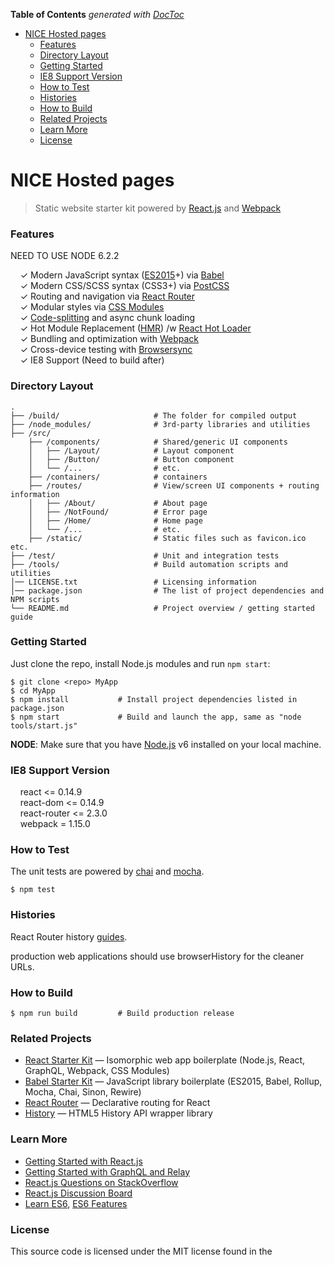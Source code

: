 <!-- START doctoc generated TOC please keep comment here to allow auto update -->
<!-- DON'T EDIT THIS SECTION, INSTEAD RE-RUN doctoc TO UPDATE -->
**Table of Contents**  *generated with [DocToc](https://github.com/thlorenz/doctoc)*

- [NICE Hosted pages](#nice-hosted-pages)
    - [Features](#features)
    - [Directory Layout](#directory-layout)
    - [Getting Started](#getting-started)
    - [IE8 Support Version](#ie8-support-version)
    - [How to Test](#how-to-test)
    - [Histories](#histories)
    - [How to Build](#how-to-build)
    - [Related Projects](#related-projects)
    - [Learn More](#learn-more)
    - [License](#license)

<!-- END doctoc generated TOC please keep comment here to allow auto update -->

# NICE Hosted pages

> Static website starter kit powered by [React.js](http://facebook.github.io/react/) and [Webpack](http://webpack.github.io/)


### Features

NEED TO USE NODE 6.2.2

&nbsp; &nbsp; ✓ Modern JavaScript syntax ([ES2015](http://babeljs.io/docs/learn-es2015/)+) via [Babel](http://babeljs.io/)<br>
&nbsp; &nbsp; ✓ Modern CSS/SCSS syntax (CSS3+) via [PostCSS](https://github.com/postcss/postcss)<br>
&nbsp; &nbsp; ✓ Routing and navigation via [React Router](https://github.com/reactjs/react-router)<br>
&nbsp; &nbsp; ✓ Modular styles via [CSS Modules](https://github.com/css-modules/css-modules)<br>
&nbsp; &nbsp; ✓ [Code-splitting](https://github.com/webpack/docs/wiki/code-splitting) and async chunk loading<br>
&nbsp; &nbsp; ✓ Hot Module Replacement ([HMR](https://webpack.github.io/docs/hot-module-replacement.html)) /w [React Hot Loader](http://gaearon.github.io/react-hot-loader/)<br>
&nbsp; &nbsp; ✓ Bundling and optimization with [Webpack](https://webpack.github.io/)<br>
&nbsp; &nbsp; ✓ Cross-device testing with [Browsersync](https://browsersync.io/)<br>
&nbsp; &nbsp; ✓ IE8 Support (Need to build after)
### Directory Layout

```shell
.
├── /build/                     # The folder for compiled output
├── /node_modules/              # 3rd-party libraries and utilities
├── /src/
    ├── /components/            # Shared/generic UI components
    │   ├── /Layout/            # Layout component
    │   ├── /Button/            # Button component
    │   └── /...                # etc.
    ├── /containers/            # containers
    ├── /routes/                # View/screen UI components + routing information
    │   ├── /About/             # About page
    │   ├── /NotFound/          # Error page
    │   ├── /Home/              # Home page
    │   └── /...                # etc.
    ├── /static/                # Static files such as favicon.ico etc.
├── /test/                      # Unit and integration tests
├── /tools/                     # Build automation scripts and utilities
│── LICENSE.txt                 # Licensing information
│── package.json                # The list of project dependencies and NPM scripts
└── README.md                   # Project overview / getting started guide
```


### Getting Started

Just clone the repo, install Node.js modules and run `npm start`:

```shell
$ git clone <repo> MyApp
$ cd MyApp
$ npm install           # Install project dependencies listed in package.json
$ npm start             # Build and launch the app, same as "node tools/start.js"
```

**NODE**: Make sure that you have [Node.js](https://nodejs.org/) v6 installed on your local machine.

### IE8 Support Version

&nbsp; &nbsp; react <= 0.14.9<br>
&nbsp; &nbsp; react-dom <= 0.14.9<br>
&nbsp; &nbsp; react-router <= 2.3.0<br>
&nbsp; &nbsp; webpack = 1.15.0

### How to Test

The unit tests are powered by [chai](http://chaijs.com/) and [mocha](http://mochajs.org/).

```shell
$ npm test
```

### Histories

React Router history [guides](https://github.com/ReactTraining/react-router/blob/v2.3.0/docs/guides/Histories.md).

production web applications should use browserHistory for the cleaner URLs.

### How to Build

```shell
$ npm run build         # Build production release 
```

### Related Projects

* [React Starter Kit](https://github.com/kriasoft/react-starter-kit) — Isomorphic web app boilerplate (Node.js, React, GraphQL, Webpack, CSS Modules)
* [Babel Starter Kit](https://github.com/kriasoft/babel-starter-kit) — JavaScript library boilerplate (ES2015, Babel, Rollup, Mocha, Chai, Sinon, Rewire)
* [React Router](https://github.com/reactjs/react-router) — Declarative routing for React
* [History](https://github.com/mjackson/history) — HTML5 History API wrapper library

### Learn More

* [Getting Started with React.js](http://facebook.github.io/react/)
* [Getting Started with GraphQL and Relay](https://quip.com/oLxzA1gTsJsE)
* [React.js Questions on StackOverflow](http://stackoverflow.com/questions/tagged/reactjs)
* [React.js Discussion Board](https://discuss.reactjs.org/)
* [Learn ES6](https://babeljs.io/docs/learn-es6/), [ES6 Features](https://github.com/lukehoban/es6features#readme)


### License

This source code is licensed under the MIT license found in the
